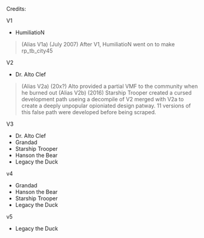 Credits:

V1
- HumiliatioN
> (Alias V1a) (July 2007) After V1, HumiliatioN went on to make rp_tb_city45

V2
- Dr. Alto Clef
> (Alias V2a) (20x?) Alto provided a partial VMF to the community when he burned out
> (Alias V2b) (2016) Starship Trooper created a cursed development path useing a decompile of V2 merged with V2a to create a deeply unpopular opioniated design patway. 11 versions of this false path were developed before being scraped.

V3 
- Dr. Alto Clef
- Grandad
- Starship Trooper
- Hanson the Bear
- Legacy the Duck


v4
- Grandad
- Hanson the Bear
- Starship Trooper
- Legacy the Duck

v5
- Legacy the Duck
